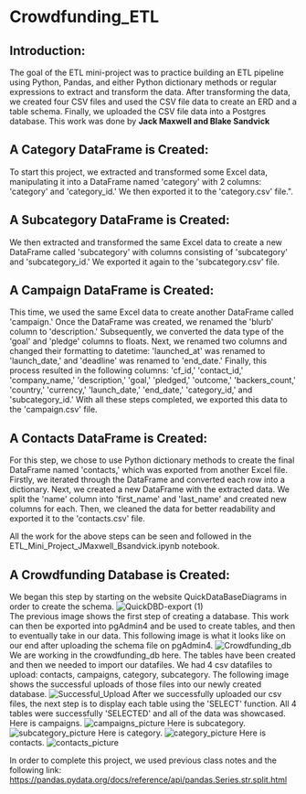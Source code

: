 # Crowdfunding_ETL

## **Introduction**:
The goal of the ETL mini-project was to practice building an ETL pipeline using Python, Pandas, and either Python dictionary methods or regular expressions to extract and transform the data. After transforming the data, we created four CSV files and used the CSV file data to create an ERD and a table schema. Finally, we uploaded the CSV file data into a Postgres database. This work was done by **Jack Maxwell and Blake Sandvick**

## **A Category DataFrame is Created**: 
To start this project, we extracted and transformed some Excel data, manipulating it into a DataFrame named 'category' with 2 columns: 'category' and 'category_id.' We then exported it to the 'category.csv' file.".

## **A Subcategory DataFrame is Created**: 
We then extracted and transformed the same Excel data to create a new DataFrame called 'subcategory' with columns consisting of 'subcategory' and 'subcategory_id.' We exported it again to the 'subcategory.csv' file.

## **A Campaign DataFrame is Created**: 
This time, we used the same Excel data to create another DataFrame called 'campaign.' Once the DataFrame was created, we renamed the 'blurb' column to 'description.' Subsequently, we converted the data type of the 'goal' and 'pledge' columns to floats. Next, we renamed two columns and changed their formatting to datetime: 'launched_at' was renamed to 'launch_date,' and 'deadline' was renamed to 'end_date.' Finally, this process resulted in the following columns: 'cf_id,' 'contact_id,' 'company_name,' 'description,' 'goal,' 'pledged,' 'outcome,' 'backers_count,' 'country,' 'currency,' 'launch_date,' 'end_date,' 'category_id,' and 'subcategory_id.' With all these steps completed, we exported this data to the 'campaign.csv' file.

## **A Contacts DataFrame is Created**:
For this step, we chose to use Python dictionary methods to create the final DataFrame named 'contacts,' which was exported from another Excel file. Firstly, we iterated through the DataFrame and converted each row into a dictionary. Next, we created a new DataFrame with the extracted data. We split the 'name' column into 'first_name' and 'last_name' and created new columns for each. Then, we cleaned the data for better readability and exported it to the 'contacts.csv' file.

All the work for the above steps can be seen and followed in the ETL_Mini_Project_JMaxwell_Bsandvick.ipynb notebook.

## **A Crowdfunding Database is Created**:
We began this step by starting on the website QuickDataBaseDiagrams in order to create the schema. 
![QuickDBD-export (1)](https://github.com/maxjackwell/Crowdfunding_ETL/assets/153139416/40821eb8-eadb-4453-bfbf-4ba8542ee8dd)
</br> The previous image shows the first step of creating a database. This work can then be exported into pgAdmin4 and be used to create tables, and then to eventually take in our data. This following image is what it looks like on our end after uploading the schema file on pgAdmin4.
![Crowdfunding_db](https://github.com/maxjackwell/Crowdfunding_ETL/assets/153139416/9a864ac3-9688-4eac-9891-e1ae63e78b1a)
We are working in the crowdfunding_db here. The tables have been created and then we needed to import our datafiles. We had 4 csv datafiles to upload: contacts, campaigns, category, subcategory. The following image shows the successful uploads of those files into our newly created database.
![Successful_Upload](https://github.com/maxjackwell/Crowdfunding_ETL/assets/153139416/b4591bbf-0a4c-4951-8397-6a89faf351ca)
After we successfully uploaded our csv files, the next step is to display each table using the 'SELECT' function. All 4 tables were successfully 'SELECTED' and all of the data was showcased.
Here is campaigns.
![campaigns_picture](https://github.com/maxjackwell/Crowdfunding_ETL/assets/153139416/fe351c2c-1e1e-4c8f-8dd0-571cec1af49d)
Here is subcategory.
![subcategory_picture](https://github.com/maxjackwell/Crowdfunding_ETL/assets/153139416/28f280fb-835f-4ce6-b167-88a1ede262ef)
Here is category.
![category_picture](https://github.com/maxjackwell/Crowdfunding_ETL/assets/153139416/0a322907-2fae-49fc-82df-fb54312f6c57)
Here is contacts.
![contacts_picture](https://github.com/maxjackwell/Crowdfunding_ETL/assets/153139416/0ea14105-5d4e-47b3-a1e1-2b9fb66705ff)





In order to complete this project, we used previous class notes and the following link:
https://pandas.pydata.org/docs/reference/api/pandas.Series.str.split.html
